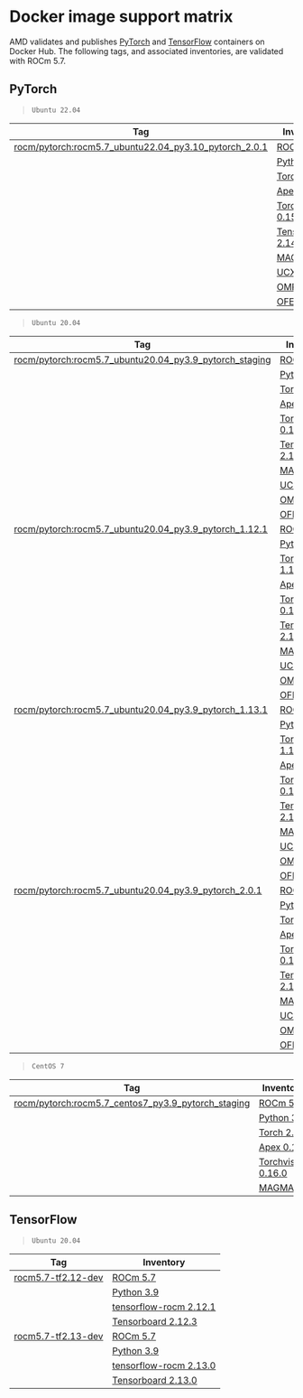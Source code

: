 # Docker image support matrix

AMD validates and publishes
[PyTorch](https://hub.docker.com/r/rocm/pytorch) and
[TensorFlow](https://hub.docker.com/r/rocm/tensorflow) containers on
Docker Hub. The following tags, and associated inventories, are validated
with ROCm 5.7.

## PyTorch

> `Ubuntu 22.04`

| Tag | Inventory |
| --- | --------- |
| [rocm/pytorch:rocm5.7\_ubuntu22.04\_py3.10\_pytorch\_2.0.1](https://hub.docker.com/layers/rocm/pytorch/rocm5.7_ubuntu22.04_py3.10_pytorch_2.0.1/images/sha256-21df283b1712f3d73884b9bc4733919374344ceacb694e8fbc2c50bdd3e767ee) | [ROCm 5.7](https://repo.radeon.com/rocm/apt/5.7/) |
|  | [Python 3.10](https://www.python.org/downloads/release/python-31013/) |
|  | [Torch 2.0.1](https://github.com/ROCmSoftwarePlatform/pytorch/tree/release/2.0) |
|  | [Apex 0.1](https://github.com/ROCmSoftwarePlatform/apex/tree/v0.1) |
|  | [Torchvision 0.15.0](https://github.com/pytorch/vision/tree/release/0.15) |
|  | [Tensorboard 2.14.0](https://github.com/tensorflow/tensorboard/tree/2.14) |
|  | [MAGMA](https://bitbucket.org/icl/magma/src/master/) |
|  | [UCX 1.10.0](https://github.com/openucx/ucx/tree/v1.10.0) |
|  | [OMPI 4.0.3](https://github.com/open-mpi/ompi/tree/v4.0.3) |
|  | [OFED 5.4.3](https://content.mellanox.com/ofed/MLNX_OFED-5.3-1.0.5.0/MLNX_OFED_LINUX-5.3-1.0.5.0-ubuntu20.04-x86_64.tgz) |

> `Ubuntu 20.04`

| Tag | Inventory |
| --- | --------- |
[rocm/pytorch:rocm5.7\_ubuntu20.04\_py3.9\_pytorch\_staging](https://hub.docker.com/layers/rocm/pytorch/rocm5.7_ubuntu20.04_py3.9_pytorch_2.0.1/images/sha256-4dd86046e5f777f53ae40a75ecfc76a5e819f01f3b2d40eacbb2db95c2f971d4) | [ROCm 5.7](https://repo.radeon.com/rocm/apt/5.7/) |
|  | [Python 3.9](https://www.python.org/downloads/release/python-3918/) |
|  | [Torch 2.1.0](https://github.com/ROCmSoftwarePlatform/pytorch/tree/rocm5.7_internal_testing) |
|  | [Apex 0.1](https://github.com/ROCmSoftwarePlatform/apex/tree/v0.1) |
|  | [Torchvision 0.16.0](https://github.com/pytorch/vision/tree/release/0.16) |
|  | [Tensorboard 2.14.0](https://github.com/tensorflow/tensorboard/tree/2.14) |
|  | [MAGMA](https://bitbucket.org/icl/magma/src/master/) |
|  | [UCX 1.10.0](https://github.com/openucx/ucx/tree/v1.10.0) |
|  | [OMPI 4.0.3](https://github.com/open-mpi/ompi/tree/v4.0.3) |
|  | [OFED 5.4.3](https://content.mellanox.com/ofed/MLNX_OFED-5.3-1.0.5.0/MLNX_OFED_LINUX-5.3-1.0.5.0-ubuntu20.04-x86_64.tgz) |
| [rocm/pytorch:rocm5.7\_ubuntu20.04\_py3.9\_pytorch\_1.12.1](https://hub.docker.com/layers/rocm/pytorch/rocm5.7_ubuntu20.04_py3.9_pytorch_1.12.1/images/sha256-e67db9373c045a7b6defd43cc3d067e7d49fd5d380f3f8582d2fb219c1756e1f) | [ROCm 5.7](https://repo.radeon.com/rocm/apt/5.7/) |
|  | [Python 3.9](https://www.python.org/downloads/release/python-3918/) |
|  | [Torch 1.12.1](https://github.com/ROCmSoftwarePlatform/pytorch/tree/release/1.12) |
|  | [Apex 0.1](https://github.com/ROCmSoftwarePlatform/apex/tree/v0.1) |
|  | [Torchvision 0.13.1](https://github.com/pytorch/vision/tree/v0.13.1) |
|  | [Tensorboard 2.14.0](https://github.com/tensorflow/tensorboard/tree/2.14) |
|  | [MAGMA](https://bitbucket.org/icl/magma/src/master/) |
|  | [UCX 1.10.0](https://github.com/openucx/ucx/tree/v1.10.0) |
|  | [OMPI 4.0.3](https://github.com/open-mpi/ompi/tree/v4.0.3) |
|  | [OFED 5.4.3](https://content.mellanox.com/ofed/MLNX_OFED-5.3-1.0.5.0/MLNX_OFED_LINUX-5.3-1.0.5.0-ubuntu20.04-x86_64.tgz) |
| [rocm/pytorch:rocm5.7\_ubuntu20.04\_py3.9\_pytorch\_1.13.1](https://hub.docker.com/layers/rocm/pytorch/rocm5.7_ubuntu20.04_py3.9_pytorch_1.13.1/images/sha256-ed99d159026093d2aaf5c48c1e4b0911508773430377051372733f75c340a4c1) | [ROCm 5.7](https://repo.radeon.com/rocm/apt/5.7/) |
|  | [Python 3.9](https://www.python.org/downloads/release/python-3918/) |
|  | [Torch 1.12.1](https://github.com/ROCmSoftwarePlatform/pytorch/tree/release/1.13) |
|  | [Apex 0.1](https://github.com/ROCmSoftwarePlatform/apex/tree/v0.1) |
|  | [Torchvision 0.14.0](https://github.com/pytorch/vision/tree/v0.14.0) |
|  | [Tensorboard 2.12.0](https://github.com/tensorflow/tensorboard/tree/2.12.0) |
|  | [MAGMA](https://bitbucket.org/icl/magma/src/master/) |
|  | [UCX 1.10.0](https://github.com/openucx/ucx/tree/v1.10.0) |
|  | [OMPI 4.0.3](https://github.com/open-mpi/ompi/tree/v4.0.3) |
|  | [OFED 5.4.3](https://content.mellanox.com/ofed/MLNX_OFED-5.3-1.0.5.0/MLNX_OFED_LINUX-5.3-1.0.5.0-ubuntu20.04-x86_64.tgz) |
| [rocm/pytorch:rocm5.7\_ubuntu20.04\_py3.9\_pytorch\_2.0.1](https://hub.docker.com/layers/rocm/pytorch/rocm5.7_ubuntu20.04_py3.9_pytorch_2.0.1/images/sha256-4dd86046e5f777f53ae40a75ecfc76a5e819f01f3b2d40eacbb2db95c2f971d4) | [ROCm 5.7](https://repo.radeon.com/rocm/apt/5.7/) |
|  | [Python 3.9](https://www.python.org/downloads/release/python-3918/) |
|  | [Torch 2.0.1](https://github.com/ROCmSoftwarePlatform/pytorch/tree/release/2.0) |
|  | [Apex 0.1](https://github.com/ROCmSoftwarePlatform/apex/tree/v0.1) |
|  | [Torchvision 0.15.2](https://github.com/pytorch/vision/tree/release/0.15) |
|  | [Tensorboard 2.14.0](https://github.com/tensorflow/tensorboard/tree/2.14) |
|  | [MAGMA](https://bitbucket.org/icl/magma/src/master/) |
|  | [UCX 1.10.0](https://github.com/openucx/ucx/tree/v1.10.0) |
|  | [OMPI 4.0.3](https://github.com/open-mpi/ompi/tree/v4.0.3) |
|  | [OFED 5.4.3](https://content.mellanox.com/ofed/MLNX_OFED-5.3-1.0.5.0/MLNX_OFED_LINUX-5.3-1.0.5.0-ubuntu20.04-x86_64.tgz) |

> `CentOS 7`

| Tag | Inventory |
| --- | --------- |
| [rocm/pytorch:rocm5.7\_centos7\_py3.9\_pytorch\_staging](https://hub.docker.com/layers/rocm/pytorch/rocm5.7_centos7_py3.9_pytorch_staging/images/sha256-92240cdf0b4aa7afa76fc78be995caa19ee9c54b5c9f1683bdcac28cedb58d2b) | [ROCm 5.7](https://repo.radeon.com/rocm/yum/5.7/) |
|  | [Python 3.9](https://www.python.org/downloads/release/python-3918/) |
|  | [Torch 2.1.0](https://github.com/ROCmSoftwarePlatform/pytorch/tree/rocm5.7_internal_testing) |
|  | [Apex 0.1](https://github.com/ROCmSoftwarePlatform/apex/tree/v0.1) |
|  | [Torchvision 0.16.0](https://github.com/pytorch/vision/tree/release/0.16) |
|  | [MAGMA](https://bitbucket.org/icl/magma/src/master/) |

## TensorFlow

> `Ubuntu 20.04`

| Tag | Inventory |
| --- | --------- |
| [rocm5.7-tf2.12-dev](https://hub.docker.com/layers/rocm/tensorflow/rocm5.7-tf2.12-dev/images/sha256-e0ac4d49122702e5167175acaeb98a79b9500f585d5e74df18facf6b52ce3e59) | [ROCm 5.7](https://repo.radeon.com/rocm/apt/5.7/) |
|  | [Python 3.9](https://www.python.org/downloads/release/python-3918/) |
|  | [tensorflow-rocm 2.12.1](https://pypi.org/project/tensorflow-rocm/2.12.1.570/) |
|  | [Tensorboard 2.12.3](https://github.com/tensorflow/tensorboard/tree/2.12) |
| [rocm5.7-tf2.13-dev](https://hub.docker.com/layers/rocm/tensorflow/rocm5.7-tf2.13-dev/images/sha256-6f995539eebc062aac2b53db40e2b545192d8b032d0deada8c24c6651a7ac332) | [ROCm 5.7](https://repo.radeon.com/rocm/apt/5.7/) |
|  | [Python 3.9](https://www.python.org/downloads/release/python-3918/) |
|  | [tensorflow-rocm 2.13.0](https://pypi.org/project/tensorflow-rocm/2.13.0.570/) |
|  | [Tensorboard 2.13.0](https://github.com/tensorflow/tensorboard/tree/2.13) |

